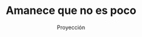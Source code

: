 ---
layout: post
title: "Amanece que no es poco"
subtitle: "Proyección"
background: "/img/bg-index.jpg"
eventdate: 2019-03-12 19:00:00 +0100
placeName: "Filmoteca de Murcia."
placeMapsUrl: https://www.google.es/maps/place/Plaza+Fontes,+30001+Murcia/@37.9847219,-1.131864,17z/data=!3m1!4b1!4m5!3m4!1s0xd63821b45c25e63:0x2d110638bbfa6490!8m2!3d37.9847219!4d-1.1296753?hl=en
category: "central"
speakers:
    - name: "Por confirmar"
presenters:
    - name: "Por confirmar"
---
